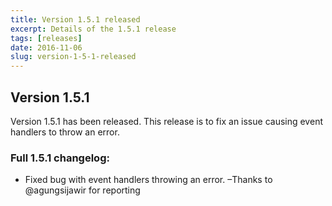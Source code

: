 ```yaml
---
title: Version 1.5.1 released
excerpt: Details of the 1.5.1 release
tags: [releases]
date: 2016-11-06
slug: version-1-5-1-released
---
```

## Version 1.5.1

Version 1.5.1 has been released. This release is to fix an issue causing event 
handlers to throw an error.

### Full 1.5.1 changelog:

<div class="well">
	<ul>
		<li>Fixed bug with event handlers throwing an error.
		    &ndash;Thanks to @agungsijawir for reporting</li>
	</ul>
</div>
